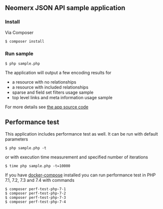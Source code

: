 ## Neomerx JSON API sample application

### Install

Via Composer

```
$ composer install
```

### Run sample

```
$ php sample.php
```

The application will output a few encoding results for

* a resource with no relationships
* a resource with included relationships
* sparse and field set filters usage sample
* top level links and meta information usage sample

For more details see [the app source code](Application/EncodeSamples.php)

## Performance test

This application includes performance test as well. It can be run with default parameters

```
$ php sample.php -t
```

or with execution time measurement and specified number of iterations

```
$ time php sample.php -t=10000
```

If you have [docker-compose](https://docs.docker.com/compose/) installed you can run performance test in PHP 7.1, 7.2, 7.3 and 7.4 with commands

```
$ composer perf-test-php-7-1
$ composer perf-test-php-7-2
$ composer perf-test-php-7-3
$ composer perf-test-php-7-4
```
